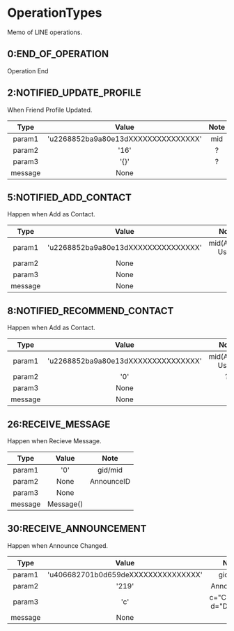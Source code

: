 # OperationTypes
Memo of LINE operations.
## 0:END_OF_OPERATION
 Operation End
 
## 2:NOTIFIED_UPDATE_PROFILE
When Friend Profile Updated.

| Type | Value | Note |
|:---:|:-----:|:-----:|
|param1|'u2268852ba9a80e13dXXXXXXXXXXXXXXX'|mid|
|param2|'16'|?|
|param3|'{}' |?|
|message|None||

## 5:NOTIFIED_ADD_CONTACT
Happen when Add as Contact.
 
| Type | Value | Note |
|:---:|:-------:|:------:|
|param1|'u2268852ba9a80e13dXXXXXXXXXXXXXXX'|mid(Added User)|
|param2|None||
|param3|None||
|message|None||

## 8:NOTIFIED_RECOMMEND_CONTACT
Happen when Add as Contact.
 
| Type | Value | Note |
|:---:|:-------:|:------:|
|param1|'u2268852ba9a80e13dXXXXXXXXXXXXXXX'|mid(Added User)|
|param2|'0'|?|
|param3|None||
|message|None||

## 26:RECEIVE_MESSAGE
Happen when Recieve Message.
 
| Type | Value | Note |
|:---:|:-------:|:------:|
|param1|'0'|gid/mid|
|param2|None|AnnounceID|
|param3|None||
|message|Message()||

## 30:RECEIVE_ANNOUNCEMENT
Happen when Announce Changed.
 
| Type | Value | Note |
|:---:|:-------:|:------:|
|param1|'u406682701b0d659deXXXXXXXXXXXXXXX'|gid/mid|
|param2|'219'|AnnounceID|
|param3|'c' |c="Created", d="Deleted"|
|message|None||
